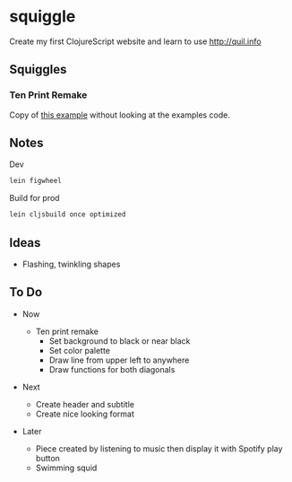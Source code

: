 # squiggle

Create my first ClojureScript website and learn to use http://quil.info

## Squiggles

### Ten Print Remake

Copy of [this example](http://quil.info/sketches/local/c8a0c07b009b4f5d29e5a30e444ffc741fd99ccef22598ddc78bf0f5ca8571af) without looking at the examples code.

## Notes

Dev

```bash
lein figwheel
```

Build for prod

```bash
lein cljsbuild once optimized
```

## Ideas

- Flashing, twinkling shapes

## To Do

- Now
  - Ten print remake
    - Set background to black or near black
    - Set color palette
    - Draw line from upper left to anywhere
    - Draw functions for both diagonals

- Next
  - Create header and subtitle
  - Create nice looking format

- Later
  - Piece created by listening to music then display it with Spotify play button
  - Swimming squid
